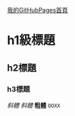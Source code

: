 [我的GitHubPages首頁](https://shichyilim.github.io/index)


# h1級標題
## h2標題
### h3標題
*斜體*
_斜體_
**粗體**
`OOXX`
```css

